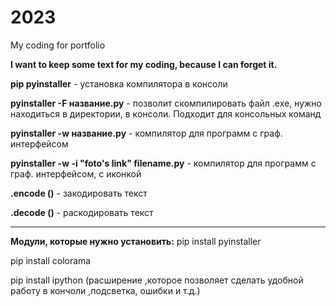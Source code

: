 # 2023
My coding for portfolio

 **I want to keep some text for my coding, because I can forget it.** 

**pip pyinstaller** - установка компилятора в консоли

**pyinstaller -F название.py** - позволит скомпилировать файл .exe, нужно находиться в директории, в консоли. 
Подходит для консольных команд

**pyinstaller -w название.py** - компилятор для программ с граф. интерфейсом

**pyinstaller -w -i "foto's link" filename.py** - компилятор для программ с граф. интерфейсом, с иконкой

**.encode ()** - закодировать текст

**.decode ()** - раскодировать текст

------------------------------
**Модули, которые нужно установить:**
pip install pyinstaller

pip install colorama

pip install ipython (расширение ,которое позволяет сделать удобной работу в кончоли ,подсветка, ошибки и т.д.)

